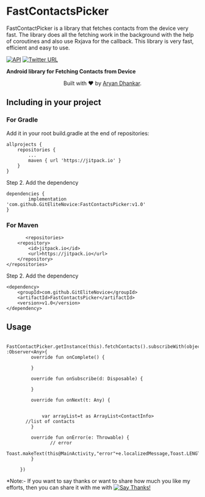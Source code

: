 # FastContactsPicker
FastContactPicker is a library that fetches contacts from the device very fast. The library does all the fetching work in the background with the help of coroutines and also use Rxjava for the callback. This library is very fast, efficient and easy to use.
  

 [![API](https://img.shields.io/badge/API-15%2B-red.svg)](https://android-arsenal.com/api?level=15) [![Twitter URL](https://img.shields.io/twitter/url/https/twitter.com/fold_left.svg?style=social&label=Follow%20%40elite_novice)](https://twitter.com/elite_novice)
 <p align="center">
 
<b>Android library for Fetching Contacts from Device</b> 
</p>
 <p align="center">
 Built with ❤︎ by <a href="https://medium.com/@EliteNovice">Aryan Dhankar</a>.  
 </p>
 

## Including in your project 
 ### For Gradle
  
  Add it in your root build.gradle at the end of repositories:

	allprojects {
		repositories {
			...
			maven { url 'https://jitpack.io' }
		}
	}
Step 2. Add the dependency

	dependencies {
	        implementation 'com.github.GitEliteNovice:FastContactsPicker:v1.0'
	}

### For Maven
           <repositories>
		<repository>
		    <id>jitpack.io</id>
		    <url>https://jitpack.io</url>
		</repository>
	</repositories>
	
Step 2. Add the dependency

	<dependency>
	    <groupId>com.github.GitEliteNovice</groupId>
	    <artifactId>FastContactsPicker</artifactId>
	    <version>v1.0</version>
	</dependency>


## Usage

         FastContactPicker.getInstance(this).fetchContacts().subscribeWith(object :Observer<Any>{
             override fun onComplete() {

             }

             override fun onSubscribe(d: Disposable) {

             }

             override fun onNext(t: Any) {

           
                 var arrayList=t as ArrayList<ContactInfo>
           //list of contacts
             }

             override fun onError(e: Throwable) {
                    // error
                 Toast.makeText(this@MainActivity,"error"+e.localizedMessage,Toast.LENGTH_LONG).show()
             }

         })


*Note:-
If you want to say thanks or want to share how much you like my efforts, then you can share it with me with [![Say Thanks!](https://img.shields.io/badge/Say%20Thanks-!-1EAEDB.svg)](https://saythanks.io/to/GitEliteNovice) 
